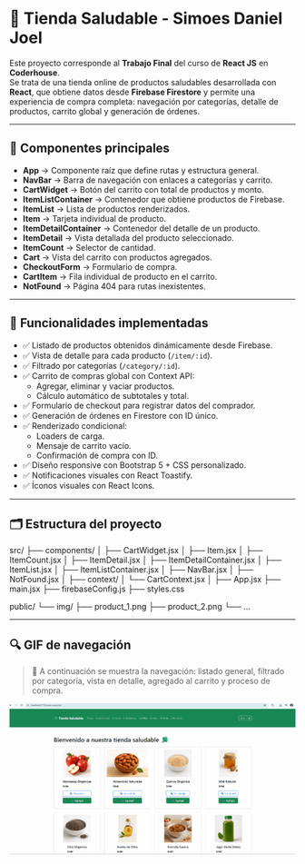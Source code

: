 # 🥦 Tienda Saludable - Simoes Daniel Joel

Este proyecto corresponde al **Trabajo Final** del curso de **React JS** en **Coderhouse**.  
Se trata de una tienda online de productos saludables desarrollada con **React**, que obtiene datos desde **Firebase Firestore** y permite una experiencia de compra completa: navegación por categorías, detalle de productos, carrito global y generación de órdenes.

---

## 🧩 Componentes principales

- **App** → Componente raíz que define rutas y estructura general.
- **NavBar** → Barra de navegación con enlaces a categorías y carrito.
- **CartWidget** → Botón del carrito con total de productos y monto.
- **ItemListContainer** → Contenedor que obtiene productos de Firebase.
- **ItemList** → Lista de productos renderizados.
- **Item** → Tarjeta individual de producto.
- **ItemDetailContainer** → Contenedor del detalle de un producto.
- **ItemDetail** → Vista detallada del producto seleccionado.
- **ItemCount** → Selector de cantidad.
- **Cart** → Vista del carrito con productos agregados.
- **CheckoutForm** → Formulario de compra.
- **CartItem** → Fila individual de producto en el carrito.
- **NotFound** → Página 404 para rutas inexistentes.

---

## 🧭 Funcionalidades implementadas

- ✅ Listado de productos obtenidos dinámicamente desde Firebase.
- ✅ Vista de detalle para cada producto (`/item/:id`).
- ✅ Filtrado por categorías (`/category/:id`).
- ✅ Carrito de compras global con Context API:
  - Agregar, eliminar y vaciar productos.
  - Cálculo automático de subtotales y total.
- ✅ Formulario de checkout para registrar datos del comprador.
- ✅ Generación de órdenes en Firestore con ID único.
- ✅ Renderizado condicional:
  - Loaders de carga.
  - Mensaje de carrito vacío.
  - Confirmación de compra con ID.
- ✅ Diseño responsive con Bootstrap 5 + CSS personalizado.
- ✅ Notificaciones visuales con React Toastify.
- ✅ Íconos visuales con React Icons.

---

## 🗂️ Estructura del proyecto

src/
├── components/
│ ├── CartWidget.jsx
│ ├── Item.jsx
│ ├── ItemCount.jsx
│ ├── ItemDetail.jsx
│ ├── ItemDetailContainer.jsx
│ ├── ItemList.jsx
│ ├── ItemListContainer.jsx
│ ├── NavBar.jsx
│ ├── NotFound.jsx
│
├── context/
│ └── CartContext.jsx
│
├── App.jsx
├── main.jsx
├── firebaseConfig.js
├── styles.css

public/
└── img/
├── product_1.png
├── product_2.png
└── ...

---

## 🔍 GIF de navegación

> 🎥 A continuación se muestra la navegación: listado general, filtrado por categoría, vista en detalle, agregado al carrito y proceso de compra.

![Demo navegación](demo.gif)